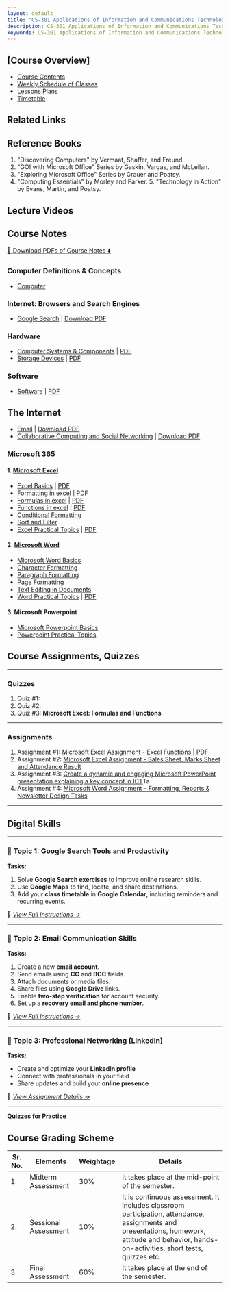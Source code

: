 ```yaml
---
layout: default
title: "CS-301 Applications of Information and Communications Technologies | Complete Study Materials & Practical Guides"
description: CS-301 Applications of Information and Communications Technologies
keywords: CS-301 Applications of Information and Communications Technologies
---
```


## [Course Overview]

- [Course Contents](docs/course-overview-cs301-aict.md)
- [Weekly Schedule of Classes](docs/weekly-schedule-cs301-aict.md)
- [Lessons Plans]()
- [Timetable](#)
  
## Related Links

## Reference Books

1. "Discovering Computers" by Vermaat, Shaffer, and Freund.
2. "GO! with Microsoft Office" Series by Gaskin, Vargas, and McLellan.
3. "Exploring Microsoft Office" Series by Grauer and Poatsy.
4. "Computing Essentials" by Morley and Parker. 5. "Technology in Action" by Evans, Martin, and Poatsy.

## Lecture Videos
  
## Course Notes

[📘 Download PDFs of Course Notes ⬇️](https://drive.google.com/drive/folders/1-9lPagVm1EYfqn3--3WtEu4CV9kJoD0B?usp=sharing)

### Computer Definitions & Concepts

- [Computer](../computer-basics/docs/computer.md)

### Internet: Browsers and Search Engines

- [Google Search](../google-workspace/docs/google-search/) \| [Download PDF](../google-workspace/docs/google-search/google-search.pdf)

### Hardware

- [Computer Systems & Components](../computer-basics/docs/hardware.md) \| [PDF](../computer-basics/docs/hardware.pdf)
- [Storage Devices](../computer-basics/docs/storage-devices.md) \| [PDF](../computer-basics/docs/storage-devices.pdf)

### Software

- [Software](../computer-basics/docs/software.md) \| [PDF](../computer-basics/docs/software.pdf)
  

## The Internet

- [Email](../google-workspace/docs/gmail/) \| [Download PDF](../google-workspace/docs/gmail/email.pdf) 
- [Collaborative Computing and Social Networking](../social-media/docs/linkedin/) \| [Download PDF](../social-media/docs/linkedin/index.md)
  
### Microsoft 365

#### 1. [Microsoft Excel](../ms-excel/index.md)

  - [Excel Basics](/ms-excel/docs/basics/) \| [PDF](/downloads/ms-excel/basics.pdf)
  - [Formatting in excel](../ms-excel/docs/formatting.md) \| [PDF](/downloads/ms-excel/formatting.pdf)
  - [Formulas in excel](../ms-excel/docs/formulas.md) \| [PDF](/downloads/ms-excel/formulas.pdf)
  - [Functions in excel](../ms-excel/docs/functions.md) \| [PDF](/downloads/ms-excel/functions.pdf)
  - [Conditional Formatting](../ms-excel/docs/advance-features.md)
  - [Sort and Filter](../ms-excel/docs/sort-filter.md)
  - [Excel Practical Topics](../ms-excel/docs/excel-practicals.md) \| [PDF](/downloads/ms-excel/excel-practicals.pdf)
  
#### 2. [Microsoft Word](../ms-word/index.md)

  - [Microsoft Word Basics](../ms-word/docs/basics.md)
  - [Character Formatting](../ms-word/docs/character-formatting.md)
  - [Paragraph Formatting](../ms-word/docs/paragraph-formatting.md)
  - [Page Formatting](../ms-word/docs/page-formatting.md)
  - [Text Editing in Documents](../ms-word/docs/stylish.md)
  - [Word Practical Topics](../ms-word/docs/word-practical.md) \| [PDF](../ms-word/docs/word-practical.pdf)

#### 3. Microsoft Powerpoint
  
  - [Microsoft Powerpoint Basics](../ms-powerpoint/docs/basics.md)
  - [Powerpoint Practical Topics](../ms-powerpoint/docs/powerpoint-practical.md)


## Course Assignments, Quizzes

---

### Quizzes

1. Quiz #1: 
2. Quiz #2: 
3. Quiz #3: **Microsoft Excel: Formulas and Functions**

---

### Assignments

1. Assignment #1: [Microsoft Excel Assignment - Excel Functions](../ms-excel/assignments/assign8.md) \| [PDF](/downloads/ms-excel/assignments/assign8.pdf)
2. Assignment #2: [Microsoft Excel Assignment - Sales Sheet, Marks Sheet and Attendance Result](https://yasirbhutta.github.io/ms-excel/assignments/)
3. Assignment #3: [Create a dynamic and engaging Microsoft PowerPoint presentation explaining a key concept in ICT](/cs-301/assignments/assign1.md)Ta
5. Assignment #4: [Microsoft Word Assignment – Formatting, Reports & Newsletter Design Tasks](../ms-word/assignments/ms-word-assign2.md)


---

## **Digital Skills**

---

### 🧭 **Topic 1: Google Search Tools and Productivity**

**Tasks:**

1. Solve **Google Search exercises** to improve online research skills.
2. Use **Google Maps** to find, locate, and share destinations.
3. Add your **class timetable** in **Google Calendar**, including reminders and recurring events.

📘 *[View Full Instructions →](#)*

---

### 📧 **Topic 2: Email Communication Skills**

**Tasks:**

1. Create a new **email account**.
2. Send emails using **CC** and **BCC** fields.
3. Attach documents or media files.
4. Share files using **Google Drive** links.
5. Enable **two-step verification** for account security.
6. Set up a **recovery email and phone number**.

📘 *[View Full Instructions →](../google-workspace/docs/gmail/#10--tasks-learning-to-use-an-email-account)*

---

### 💼 **Topic 3: Professional Networking (LinkedIn)**

**Tasks:**

* Create and optimize your **LinkedIn profile**
* Connect with professionals in your field
* Share updates and build your **online presence**

📘 *[View Assignment Details →](../social-media/assignments/linkedin-assign1.md)*

---

**Quizzes for Practice**

## Course Grading Scheme

| Sr. No. | Elements             | Weightage | Details                                                                                                                                                                                                 |
|---------|----------------------|-----------|---------------------------------------------------------------------------------------------------------------------------------------------------------------------------------------------------------|
| 1.      | Midterm Assessment   | 30%       | It takes place at the mid-point of the semester.                                                                                                                                                         |
| 2.      | Sessional Assessment | 10%       | It is continuous assessment. It includes classroom participation, attendance, assignments and presentations, homework, attitude and behavior, hands-on-activities, short tests, quizzes etc.             |
| 3.      | Final Assessment     | 60%       | It takes place at the end of the semester. |
 